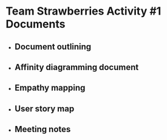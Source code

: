 # Team Strawberries Activity #1 Documents

* ## Document outlining
* ## Affinity diagramming document
* ## Empathy mapping
* ## User story map
* ## Meeting notes 

